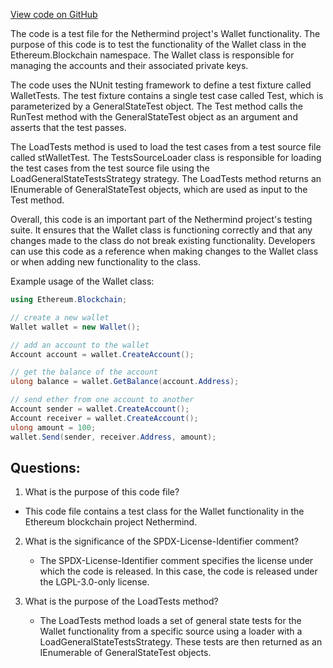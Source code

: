 [View code on GitHub](https://github.com/NethermindEth/nethermind/src/Nethermind/Ethereum.Blockchain.Test/WalletTests.cs)

The code is a test file for the Nethermind project's Wallet functionality. The purpose of this code is to test the functionality of the Wallet class in the Ethereum.Blockchain namespace. The Wallet class is responsible for managing the accounts and their associated private keys. 

The code uses the NUnit testing framework to define a test fixture called WalletTests. The test fixture contains a single test case called Test, which is parameterized by a GeneralStateTest object. The Test method calls the RunTest method with the GeneralStateTest object as an argument and asserts that the test passes. 

The LoadTests method is used to load the test cases from a test source file called stWalletTest. The TestsSourceLoader class is responsible for loading the test cases from the test source file using the LoadGeneralStateTestsStrategy strategy. The LoadTests method returns an IEnumerable of GeneralStateTest objects, which are used as input to the Test method. 

Overall, this code is an important part of the Nethermind project's testing suite. It ensures that the Wallet class is functioning correctly and that any changes made to the class do not break existing functionality. Developers can use this code as a reference when making changes to the Wallet class or when adding new functionality to the class. 

Example usage of the Wallet class:

```csharp
using Ethereum.Blockchain;

// create a new wallet
Wallet wallet = new Wallet();

// add an account to the wallet
Account account = wallet.CreateAccount();

// get the balance of the account
ulong balance = wallet.GetBalance(account.Address);

// send ether from one account to another
Account sender = wallet.CreateAccount();
Account receiver = wallet.CreateAccount();
ulong amount = 100;
wallet.Send(sender, receiver.Address, amount);
```
## Questions: 
 1. What is the purpose of this code file?
   - This code file contains a test class for the Wallet functionality in the Ethereum blockchain project Nethermind.

2. What is the significance of the SPDX-License-Identifier comment?
   - The SPDX-License-Identifier comment specifies the license under which the code is released. In this case, the code is released under the LGPL-3.0-only license.

3. What is the purpose of the LoadTests method?
   - The LoadTests method loads a set of general state tests for the Wallet functionality from a specific source using a loader with a LoadGeneralStateTestsStrategy. These tests are then returned as an IEnumerable of GeneralStateTest objects.